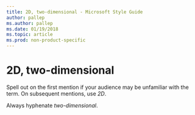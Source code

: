 ```yaml
---
title: 2D, two-dimensional - Microsoft Style Guide
author: pallep
ms.author: pallep
ms.date: 01/19/2018
ms.topic: article
ms.prod: non-product-specific
---
```


# 2D, two-dimensional

Spell out on the first mention if your audience may be unfamiliar with the term. On subsequent mentions, use *2D*.

Always hyphenate *two-dimensional*.
